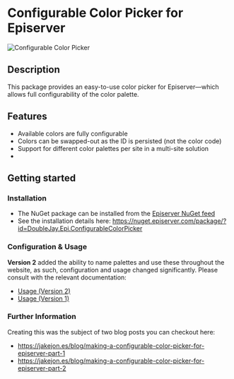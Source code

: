 # Configurable Color Picker for Episerver

![Configurable Color Picker](https://raw.githubusercontent.com/jacobjones/DoubleJay.Epi.ConfigurableColorPicker/master/images/configurable-color-picker.png)

## Description
This package provides an easy-to-use color picker for Episerver—which allows full configurability of the color palette.

## Features
* Available colors are fully configurable
* Colors can be swapped-out as the ID is persisted (not the color code)
* Support for different color palettes per site in a multi-site solution
* 

## Getting started
### Installation
* The NuGet package can be installed from the [Episerver NuGet feed](https://nuget.episerver.com/feed/)
* See the installation details here: https://nuget.episerver.com/package/?id=DoubleJay.Epi.ConfigurableColorPicker

### Configuration & Usage
**Version 2** added the ability to name palettes and use these throughout the website, as such, configuration and usage changed significantly. Please consult with the relevant documentation:

* [Usage (Version 2)](https://github.com/jacobjones/DoubleJay.Epi.ConfigurableColorPicker/wiki/Usage-%28Version-2%29)
* [Usage (Version 1)](https://github.com/jacobjones/DoubleJay.Epi.ConfigurableColorPicker/wiki/Usage-%28Version-1%29)

### Further Information

Creating this was the subject of two blog posts you can checkout here:

* https://jakejon.es/blog/making-a-configurable-color-picker-for-episerver-part-1
* https://jakejon.es/blog/making-a-configurable-color-picker-for-episerver-part-2